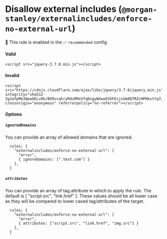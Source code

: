 # Disallow external includes (`@morgan-stanley/externalincludes/enforce-no-external-url`)

<!-- end auto-generated rule header -->

💼 This rule is enabled in the ✅ `recommended` config.

#### Valid

```
<script src="jquery-3.7.0.min.js"></script>
```

#### Invalid
```
<script src="https://cdnjs.cloudflare.com/ajax/libs/jquery/3.7.0/jquery.min.js" integrity="sha512-3gJwYpMe3QewGELv8k/BX9vcqhryRdzRMxVfq6ngyWXwo03GFEzjsUm8Q7RZcHPHksttq7/GFoxjCVUjkjvPdw==" crossorigin="anonymous" referrerpolicy="no-referrer"></script>
```

#### Options

##### `ignoredDomains`

You can provide an array of allowed domains that are ignored.

```
  rules: {
    "externalincludes/enforce-no-external-url": [
      "error",
      { ignoreDomains: [".test.com"] }
    ],
  }
```

##### `attributes`

You can provide an array of tag.attribute in which to apply the rule.  The default is [ "script.src", "link.href" ].  These values should be all lower case as they will be compared to lower cased tag/attributes of the target.

```
  rules: {
    "externalincludes/enforce-no-external-url": [
      "error",
      { attributes: ["script.src", "link.href", "img.src"] }
    ],
  }
```
